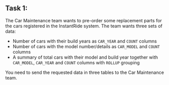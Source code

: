## Task 1:

The Car Maintenance team wants to pre-order some replacement parts for the cars registered in the InstantRide system. The team wants three sets of data:

- Number of cars with their build years as `CAR_YEAR` and `COUNT` columns
- Number of cars with the model number/details as `CAR_MODEL` and `COUNT` columns
- A summary of total cars with their model and build year together with `CAR_MODEL`, `CAR_YEAR` and `COUNT` columns with `ROLLUP` grouping

You need to send the requested data in three tables to the Car Maintenance team.
